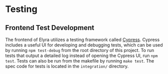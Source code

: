 <!--
{% comment %}
Copyright 2018-2022 Elyra Authors

Licensed under the Apache License, Version 2.0 (the "License");
you may not use this file except in compliance with the License.
You may obtain a copy of the License at

http://www.apache.org/licenses/LICENSE-2.0

Unless required by applicable law or agreed to in writing, software
distributed under the License is distributed on an "AS IS" BASIS,
WITHOUT WARRANTIES OR CONDITIONS OF ANY KIND, either express or implied.
See the License for the specific language governing permissions and
limitations under the License.
{% endcomment %}
-->

# Testing
## Frontend Test Development
The frontend of Elyra utilizes a testing framework called [Cypress](cypress.io).
Cypress includes a useful UI for developing and debugging tests, which can be used by
running `npm test-debug` from the root directory of this project. To run tests that output
a detailed log instead of opening the Cypress UI, run `npm test`. Tests can also be run
from the makefile by running `make test`. The spec code for tests is located in
the `integration/` directory.
